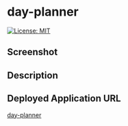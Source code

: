 # day-planner


[![License: MIT](https://img.shields.io/badge/License-MIT-yellow.svg)](https://opensource.org/licenses/MIT)


## Screenshot


## Description 



## Deployed Application URL
[day-planner](https://ssharmin0029.github.io/day-planner/)